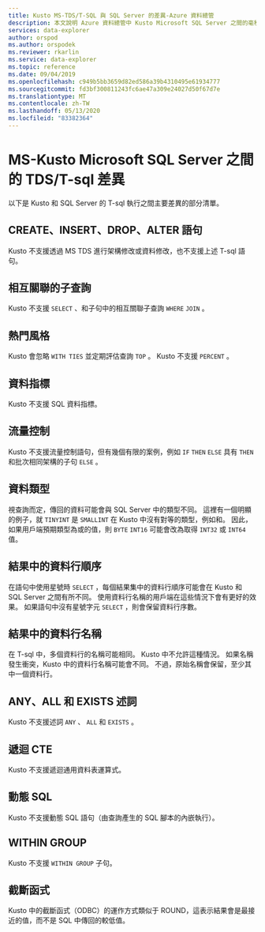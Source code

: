 ```yaml
---
title: Kusto MS-TDS/T-SQL 與 SQL Server 的差異-Azure 資料總管
description: 本文說明 Azure 資料總管中 Kusto Microsoft SQL Server 之間的毫秒-TDS/T-SQL 差異。
services: data-explorer
author: orspod
ms.author: orspodek
ms.reviewer: rkarlin
ms.service: data-explorer
ms.topic: reference
ms.date: 09/04/2019
ms.openlocfilehash: c949b5bb3659d82ed586a39b4310495e61934777
ms.sourcegitcommit: fd3bf300811243fc6ae47a309e24027d50f67d7e
ms.translationtype: MT
ms.contentlocale: zh-TW
ms.lasthandoff: 05/13/2020
ms.locfileid: "83382364"
---
```

# <a name="ms-tdst-sql-differences-between-kusto-microsoft-sql-server"></a>MS-Kusto Microsoft SQL Server 之間的 TDS/T-sql 差異

以下是 Kusto 和 SQL Server 的 T-sql 執行之間主要差異的部分清單。

## <a name="create-insert-drop-alter-statements"></a>CREATE、INSERT、DROP、ALTER 語句

Kusto 不支援透過 MS TDS 進行架構修改或資料修改，也不支援上述 T-sql 語句。

## <a name="correlated-sub-queries"></a>相互關聯的子查詢

Kusto 不支援 `SELECT` 、和子句中的相互關聯子查詢 `WHERE` `JOIN` 。

## <a name="top-flavors"></a>熱門風格

Kusto 會忽略 `WITH TIES` 並定期評估查詢 `TOP` 。
Kusto 不支援 `PERCENT` 。

## <a name="cursors"></a>資料指標

Kusto 不支援 SQL 資料指標。

## <a name="flow-control"></a>流量控制

Kusto 不支援流量控制語句，但有幾個有限的案例，例如 `IF` `THEN` `ELSE` 具有 `THEN` 和批次相同架構的子句 `ELSE` 。

## <a name="data-types"></a>資料類型

視查詢而定，傳回的資料可能會與 SQL Server 中的類型不同。
這裡有一個明顯的例子，就 `TINYINT` 是 `SMALLINT` 在 Kusto 中沒有對等的類型，例如和。 因此，如果用戶端預期類型為或的值，則 `BYTE` `INT16` 可能會改為取得 `INT32` 或 `INT64` 值。

## <a name="column-order-in-results"></a>結果中的資料行順序

在語句中使用星號時 `SELECT` ，每個結果集中的資料行順序可能會在 Kusto 和 SQL Server 之間有所不同。 使用資料行名稱的用戶端在這些情況下會有更好的效果。
如果語句中沒有星號字元 `SELECT` ，則會保留資料行序數。

## <a name="columns-name-in-results"></a>結果中的資料行名稱

在 T-sql 中，多個資料行的名稱可能相同。 Kusto 中不允許這種情況。
如果名稱發生衝突，Kusto 中的資料行名稱可能會不同。
不過，原始名稱會保留，至少其中一個資料行。

## <a name="any-all-and-exists-predicates"></a>ANY、ALL 和 EXISTS 述詞

Kusto 不支援述詞 `ANY` 、 `ALL` 和 `EXISTS` 。

## <a name="recursive-ctes"></a>遞迴 CTE

Kusto 不支援遞迴通用資料表運算式。

## <a name="dynamic-sql"></a>動態 SQL

Kusto 不支援動態 SQL 語句（由查詢產生的 SQL 腳本的內嵌執行）。

## <a name="within-group"></a>WITHIN GROUP

Kusto 不支援 `WITHIN GROUP` 子句。

## <a name="truncate-function"></a>截斷函式

Kusto 中的截斷函式（ODBC）的運作方式類似于 ROUND，這表示結果會是最接近的值，而不是 SQL 中傳回的較低值。